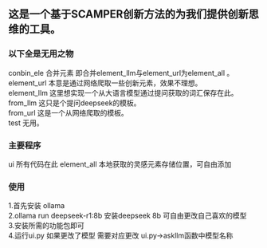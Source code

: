 ## 这是一个基于SCAMPER创新方法的为我们提供创新思维的工具。

### 以下全是无用之物

conbin_ele 合并元素 即合并element_llm与element_url为element_all 。  
element_url 本意是通过网络爬取一些创新元素，效果不理想。  
element_llm 这里想实现一个从大语言模型通过提问获取的词汇保存在此。  
from_llm 这只是个提问deepseek的模板。  
from_url 这是一个从网络爬取的模板。  
test 无用。  

### 主要程序  

ui 所有代码在此
element_all 本地获取的灵感元素存储位置，可自由添加

### 使用

1.首先安装 ollama    
2.ollama run deepseek-r1:8b 安装deepseek 8b 可自由更改自己喜欢的模型  
3.安装所需的功能包即可  
4.运行ui.py  如果更改了模型 需要对应更改 ui.py->askllm函数中模型名称
